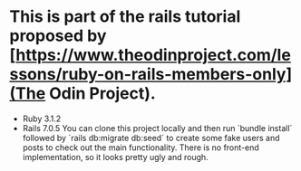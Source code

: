 # This is part of the rails tutorial proposed by [https://www.theodinproject.com/lessons/ruby-on-rails-members-only](The Odin Project).
* Ruby 3.1.2
* Rails 7.0.5
You can clone this project locally and then run ´bundle install´ followed by ´rails db:migrate db:seed´ to create some fake users and posts to check out the main functionality. There is no front-end implementation, so it looks pretty ugly and rough.
